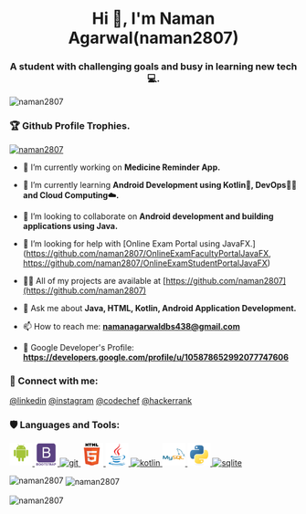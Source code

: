 <h1 align="center">Hi 👋, I'm Naman Agarwal(naman2807)</h1>
<h3 align="center">A student with challenging goals and busy in learning new tech 💻.</h3>

<p align="left"> <img src="https://komarev.com/ghpvc/?username=naman2807&label=Profile%20views&color=0e75b6&style=flat" alt="naman2807" /> </p>

<h3>🏆 Github Profile Trophies. </h3>
<p align="left"> <a href="https://github.com/ryo-ma/github-profile-trophy"><img src="https://github-profile-trophy.vercel.app/?username=naman2807" alt="naman2807" /></a> </p>

- 🔭 I’m currently working on **Medicine Reminder App.**

- 🌱 I’m currently learning **Android Development using Kotlin📱, DevOps👩‍💻 and Cloud Computing☁️.** 

- 👯 I’m looking to collaborate on **Android development and building applications using Java.**

- 🤝 I’m looking for help with [Online Exam Portal using JavaFX.](https://github.com/naman2807/OnlineExamFacultyPortalJavaFX, https://github.com/naman2807/OnlineExamStudentPortalJavaFX)

- 👨‍💻 All of my projects are available at [https://github.com/naman2807](https://github.com/naman2807)

- 💬 Ask me about **Java, HTML, Kotlin, Android Application Development.**

- 📫 How to reach me:  **namanagarwaldbs438@gmail.com**

- 🏅 Google Developer's Profile: **https://developers.google.com/profile/u/105878652992077747606**

<h3 align="left">📲 Connect with me:</h3>
<p align="left">
<a href="https://linkedin.com/in/naman-agarwal-9742a4198" target="blank">@linkedin</a>
<a href="https://instagram.com/namanagarwal_07" target="blank">@instagram</a>
<a href="https://www.codechef.com/users/naman2202" target="blank">@codechef</a>
<a href="https://www.hackerrank.com/_191500469" target="blank">@hackerrank</a>
</p>

<h3 align="left">🛡️ Languages and Tools:</h3>
<p align="left"> <a href="https://developer.android.com" target="_blank"> <img src="https://raw.githubusercontent.com/devicons/devicon/master/icons/android/android-original-wordmark.svg" alt="android" width="40" height="40"/> </a> <a href="https://getbootstrap.com" target="_blank"> <img src="https://raw.githubusercontent.com/devicons/devicon/master/icons/bootstrap/bootstrap-plain-wordmark.svg" alt="bootstrap" width="40" height="40"/> </a> <a href="https://git-scm.com/" target="_blank"> <img src="https://www.vectorlogo.zone/logos/git-scm/git-scm-icon.svg" alt="git" width="40" height="40"/> </a> <a href="https://www.w3.org/html/" target="_blank"> <img src="https://raw.githubusercontent.com/devicons/devicon/master/icons/html5/html5-original-wordmark.svg" alt="html5" width="40" height="40"/> </a> <a href="https://www.java.com" target="_blank"> <img src="https://raw.githubusercontent.com/devicons/devicon/master/icons/java/java-original.svg" alt="java" width="40" height="40"/> </a> <a href="https://kotlinlang.org" target="_blank"> <img src="https://www.vectorlogo.zone/logos/kotlinlang/kotlinlang-icon.svg" alt="kotlin" width="40" height="40"/> </a> <a href="https://www.mysql.com/" target="_blank"> <img src="https://raw.githubusercontent.com/devicons/devicon/master/icons/mysql/mysql-original-wordmark.svg" alt="mysql" width="40" height="40"/> </a> <a href="https://www.python.org" target="_blank"> <img src="https://raw.githubusercontent.com/devicons/devicon/master/icons/python/python-original.svg" alt="python" width="40" height="40"/> </a> <a href="https://www.sqlite.org/" target="_blank"> <img src="https://www.vectorlogo.zone/logos/sqlite/sqlite-icon.svg" alt="sqlite" width="40" height="40"/> </a> </p>

<p><img align="left" src="https://github-readme-stats.vercel.app/api/top-langs?username=naman2807&show_icons=true&locale=en&layout=compact" alt="naman2807" /></p>

<p>&nbsp;<img align="center" src="https://github-readme-stats.vercel.app/api?username=naman2807&show_icons=true&locale=en" alt="naman2807" /></p>

<p><img align="center" src="https://github-readme-streak-stats.herokuapp.com/?user=naman2807&" alt="naman2807" /></p>
